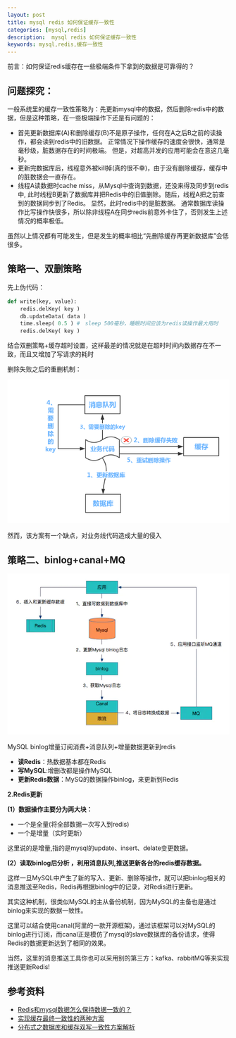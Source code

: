 ```yaml
---
layout: post
title: mysql redis 如何保证缓存一致性
categories: [mysql,redis]
description:  mysql redis 如何保证缓存一致性
keywords: mysql,redis,缓存一致性
---
```




前言：如何保证redis缓存在一些极端条件下拿到的数据是可靠得的？

## 问题探究：

一般系统里的缓存一致性策略为：先更新mysql中的数据，然后删除redis中的数据，但是这种策略，在一些极端操作下还是有问题的：

- 首先更新数据库(A)和删除缓存(B)不是原子操作，任何在A之后B之前的读操作，都会读到redis中的旧数据。
  正常情况下操作缓存的速度会很快，通常是毫秒级，脏数据存在的时间极端。
  但是，对超高并发的应用可能会在意这几毫秒。
- 更新完数据库后，线程意外被kill掉(真的很不幸)，由于没有删除缓存，缓存中的脏数据会一直存在。
- 线程A读数据时cache miss，从Mysql中查询到数据，还没来得及同步到redis中,
  此时线程B更新了数据库并把Redis中的旧值删除。随后，线程A把之前查到的数据同步到了Redis。
  显然，此时redis中的是脏数据。
  通常数据库读操作比写操作快很多，所以除非线程A在同步redis前意外卡住了，否则发生上述情况的概率极低。

虽然以上情况都有可能发生，但是发生的概率相比“先删除缓存再更新数据库”会低很多。



## 策略一、双删策略

先上伪代码：

```python
def write(key, value):
	redis.delKey( key )
	db.updateData( data )
	time.sleep( 0.5 ) #　sleep 500毫秒，睡眠时间应该为redis读操作最大用时
	redis.delKey( key )
```

结合双删策略+缓存超时设置，这样最差的情况就是在超时时间内数据存在不一致，而且又增加了写请求的耗时



删除失败之后的重删机制：

![image-20210304173633070](https://raw.githubusercontent.com/Taoey/Taoey.github.io/master/_posts/greatArticle/2021-02-26-mysql-redis数据一致性.assets/image-20210304173633070.png)

然而，该方案有一个缺点，对业务线代码造成大量的侵入



## 策略二、binlog+canal+MQ

![img](https://raw.githubusercontent.com/Taoey/Taoey.github.io/master/_posts/greatArticle/2021-02-26-mysql-redis数据一致性.assets/1049928-78c959e0e4696330.webp)

MySQL binlog增量订阅消费+消息队列+增量数据更新到redis

- **读Redis**：热数据基本都在Redis
- **写MySQL**:增删改都是操作MySQL
- **更新Redis数据**：MySQ的数据操作binlog，来更新到Redis

**2.Redis更新**

**(1）数据操作主要分为两大块：**

- 一个是全量(将全部数据一次写入到redis)
- 一个是增量（实时更新）

这里说的是增量,指的是mysql的update、insert、delate变更数据。

**(2）读取binlog后分析 ，利用消息队列,推送更新各台的redis缓存数据。**

这样一旦MySQL中产生了新的写入、更新、删除等操作，就可以把binlog相关的消息推送至Redis，Redis再根据binlog中的记录，对Redis进行更新。

其实这种机制，很类似MySQL的主从备份机制，因为MySQL的主备也是通过binlog来实现的数据一致性。

这里可以结合使用canal(阿里的一款开源框架)，通过该框架可以对MySQL的binlog进行订阅，而canal正是模仿了mysql的slave数据库的备份请求，使得Redis的数据更新达到了相同的效果。

当然，这里的消息推送工具你也可以采用别的第三方：kafka、rabbitMQ等来实现推送更新Redis!



## 参考资料

- [Redis和mysql数据怎么保持数据一致的？](https://juejin.cn/post/6844903805641818120)
- [实现缓存最终一致性的两种方案](https://www.jianshu.com/p/fbe6a7928229?utm_source=oschina-app)
- [分布式之数据库和缓存双写一致性方案解析](https://www.cnblogs.com/rjzheng/p/9041659.html?spm=a2c6h.12873639.0.0.2020fe8dbuaVRu)

